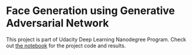 # Face Generation using Generative Adversarial Network

This project is part of Udacity Deep Learning Nanodegree Program. Check out [the notebook](https://github.com/glebashnik/dlnd_face_generation/blob/master/dlnd_face_generation.ipynb) for the project code and results.
